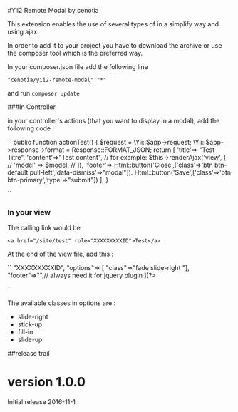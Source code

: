 #Yii2 Remote Modal
by cenotia

This extension enables the use of several types of in a simplify way and using ajax.

In order to add it to your project you have to download the archive or use the composer tool which is the preferred way.

In your composer.json file add the following line

``"cenotia/yii2-remote-modal":"*"``

and run `composer update`

###In Controller

in your controller's actions (that you want to display in a modal), add the following code :

``
public function actionTest() 
{
	$request = \Yii::$app->request;
	\Yii::$app->response->format = Response::FORMAT_JSON;
	return [
		'title'=> "Test Titre",
		'content'=>"Test content", // for example: $this->renderAjax('view', [
				                   //     'model' => $model,
				                   //  ]),
		'footer'=> Html::button('Close',['class'=>'btn btn-default pull-left','data-dismiss'=>"modal"]).
		Html::button('Save',['class'=>'btn btn-primary','type'=>"submit"])
];
}

``

### In your view

The calling link would be

``<a href="/site/test" role="XXXXXXXXXID">Test</a>``

At the end of the view file, add this :

``
	<?php RemoteModal::begin([
			"id"=>"XXXXXXXXXID",
			"options"=> [ "class"=>"fade slide-right "],
			"footer"=>"",// always need it for jquery plugin
			])?>
	<?php RemoteModal::end(); ?>

``

The available classes in options are :

* slide-right
* stick-up
* fill-in
* slide-up



##release trail

version 1.0.0
=============
Initial release 2016-11-1


